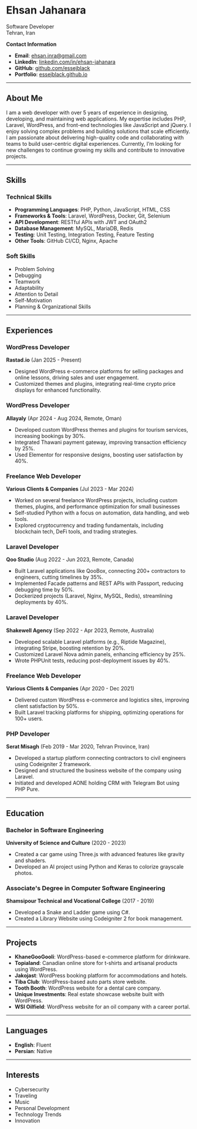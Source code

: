 # Ehsan Jahanara
Software Developer  
Tehran, Iran  

**Contact Information**  
- **Email**: ehsan.jnra@gmail.com  
- **LinkedIn**: [linkedin.com/in/ehsan-jahanara](https://www.linkedin.com/in/ehsan-jahanara)  
- **GitHub**: [github.com/essejblack](https://github.com/essejblack)  
- **Portfolio**: [essejblack.github.io](https://essejblack.github.io)  

---

## About Me
I am a web developer with over 5 years of experience in designing, developing, and maintaining web applications. My expertise includes PHP, Laravel, WordPress, and front-end technologies like JavaScript and jQuery. I enjoy solving complex problems and building solutions that scale efficiently. I am passionate about delivering high-quality code and collaborating with teams to build user-centric digital experiences. Currently, I’m looking for new challenges to continue growing my skills and contribute to innovative projects.

---

## Skills  

### Technical Skills
- **Programming Languages**: PHP, Python, JavaScript, HTML, CSS  
- **Frameworks & Tools**: Laravel, WordPress, Docker, Git, Selenium  
- **API Development**: RESTful APIs with JWT and OAuth2  
- **Database Management**: MySQL, MariaDB, Redis  
- **Testing**: Unit Testing, Integration Testing, Feature Testing  
- **Other Tools**: GitHub CI/CD, Nginx, Apache  

### Soft Skills
- Problem Solving  
- Debugging  
- Teamwork  
- Adaptability  
- Attention to Detail  
- Self-Motivation  
- Planning & Organizational Skills  

---

## Experiences  

### WordPress Developer  
**Rastad.io** (Jan 2025 - Present)  
- Designed WordPress e-commerce platforms for selling packages and online lessons, driving sales and user engagement.  
- Customized themes and plugins, integrating real-time crypto price displays for enhanced functionality.  

### WordPress Developer  
**Allayaly** (Apr 2024 - Aug 2024, Remote, Oman)  
- Developed custom WordPress themes and plugins for tourism services, increasing bookings by 30%.  
- Integrated Thawani payment gateway, improving transaction efficiency by 25%.  
- Used Elementor for responsive designs, boosting user satisfaction by 40%.

### Freelance Web Developer  
**Various Clients & Companies** (Jul 2023 - Mar 2024)  
- Worked on several freelance WordPress projects, including custom themes, plugins, and performance optimization for small businesses
- Self-studied Python with a focus on automation, data handling, and web tools.
- Explored cryptocurrency and trading fundamentals, including blockchain tech, DeFi tools, and trading strategies.

### Laravel Developer  
**Qoo Studio** (Aug 2022 - Jun 2023, Remote, Canada)  
- Built Laravel applications like QooBox, connecting 200+ contractors to engineers, cutting timelines by 35%.  
- Implemented Facade patterns and REST APIs with Passport, reducing debugging time by 50%.  
- Dockerized projects (Laravel, Nginx, MySQL, Redis), streamlining deployments by 40%.  

### Laravel Developer  
**Shakewell Agency** (Sep 2022 - Apr 2023, Remote, Australia)  
- Developed scalable Laravel platforms (e.g., Riptide Magazine), integrating Stripe, boosting retention by 20%.  
- Customized Laravel Nova admin panels, enhancing efficiency by 25%.  
- Wrote PHPUnit tests, reducing post-deployment issues by 40%.  

### Freelance Web Developer  
**Various Clients & Companies** (Apr 2020 - Dec 2021)  
- Delivered custom WordPress e-commerce and logistics sites, improving client satisfaction by 50%.  
- Built Laravel tracking platforms for shipping, optimizing operations for 100+ users.  

### PHP Developer  
**Serat Misagh** (Feb 2019 - Mar 2020, Tehran Province, Iran)  
- Developed a startup platform connecting contractors to civil engineers using Codeigniter 2 framework.  
- Designed and structured the business website of the company using Laravel.  
- Initiated and developed AONE holding CRM with Telegram Bot using PHP Pure.  

---

## Education  

### Bachelor in Software Engineering  
**University of Science and Culture** (2020 - 2023)  
- Created a car game using Three.js with advanced features like gravity and shaders.  
- Developed an AI project using Python and Keras to colorize grayscale photos.  

### Associate's Degree in Computer Software Engineering  
**Shamsipour Technical and Vocational College** (2017 - 2019)  
- Developed a Snake and Ladder game using C#.  
- Created a Library Website using Codeigniter 2 for book management.  

---

## Projects  

- **KhaneGooGooli**: WordPress-based e-commerce platform for drinkware.  
- **Topialand**: Canadian online store for t-shirts and artisanal products using WordPress.  
- **Jakojast**: WordPress booking platform for accommodations and hotels.  
- **Tiba Club**: WordPress-based auto parts store website.  
- **Tooth Booth**: WordPress website for a dental care company.  
- **Unique Investments**: Real estate showcase website built with WordPress.  
- **WSI Oilfield**: WordPress website for an oil company with a career portal.  

---

## Languages  
- **English**: Fluent  
- **Persian**: Native  

---

## Interests  
- Cybersecurity  
- Traveling  
- Music  
- Personal Development  
- Technology Trends  
- Innovation  
